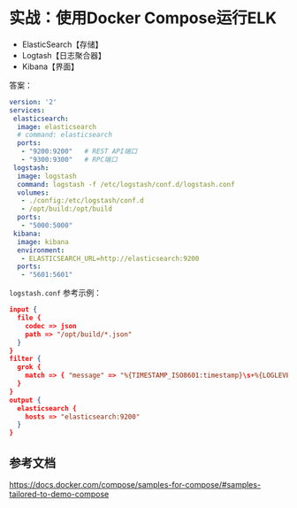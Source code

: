 # 实战：使用Docker Compose运行ELK

* ElasticSearch【存储】
* Logtash【日志聚合器】
* Kibana【界面】

答案：

```yaml
version: '2'
services:
 elasticsearch:
  image: elasticsearch
  # command: elasticsearch
  ports:
   - "9200:9200"   # REST API端口
   - "9300:9300"   # RPC端口
 logstash:
  image: logstash
  command: logstash -f /etc/logstash/conf.d/logstash.conf
  volumes:
   - ./config:/etc/logstash/conf.d
   - /opt/build:/opt/build
  ports:
   - "5000:5000"
 kibana:
  image: kibana
  environment:
   - ELASTICSEARCH_URL=http://elasticsearch:9200
  ports:
   - "5601:5601"
```

`logstash.conf` 参考示例：

```json
input {
  file {
    codec => json
    path => "/opt/build/*.json"
  }
}
filter {
  grok {
    match => { "message" => "%{TIMESTAMP_ISO8601:timestamp}\s+%{LOGLEVEL:severity}\s+\[%{DATA:service},%{DATA:trace},%{DATA:span},%{DATA:exportable}\]\s+%{DATA:pid}---\s+\[%{DATA:thread}\]\s+%{DATA:class}\s+:\s+%{GREEDYDATA:rest}" }
  }
}
output {
  elasticsearch {
    hosts => "elasticsearch:9200"
  }
}
```





## 参考文档

<https://docs.docker.com/compose/samples-for-compose/#samples-tailored-to-demo-compose>